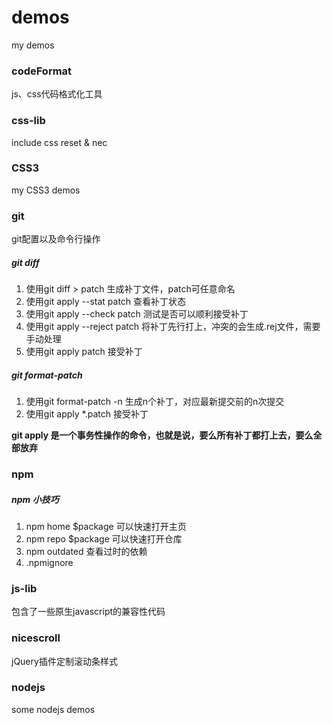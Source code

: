 # demos

my demos

### codeFormat

js、css代码格式化工具

### css-lib

include css reset & nec

### CSS3

my CSS3 demos

### git

git配置以及命令行操作

##### git diff

1. 使用git diff > patch 生成补丁文件，patch可任意命名
2. 使用git apply --stat patch 查看补丁状态
3. 使用git apply --check patch 测试是否可以顺利接受补丁
4. 使用git apply --reject patch 将补丁先行打上，冲突的会生成.rej文件，需要手动处理
5. 使用git apply patch 接受补丁

##### git format-patch

1. 使用git format-patch -n 生成n个补丁，对应最新提交前的n次提交
2. 使用git apply *.patch 接受补丁

**git apply 是一个事务性操作的命令，也就是说，要么所有补丁都打上去，要么全部放弃**

### npm 

##### npm 小技巧
1. npm home $package 可以快速打开主页
2. npm repo $package 可以快速打开仓库
3. npm outdated 查看过时的依赖
4. .npmignore

### js-lib

包含了一些原生javascript的兼容性代码

### nicescroll

jQuery插件定制滚动条样式

### nodejs

some nodejs demos



